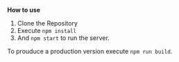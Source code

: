 <b>How to use</b>

1. Clone the Repository
2. Execute `npm install`
3. And `npm start` to run the server.

To prouduce a production version execute `npm run build`.
